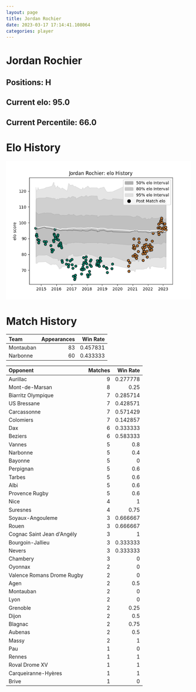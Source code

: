 ```yaml
---  
layout: page  
title: Jordan Rochier  
date: 2023-03-17 17:14:41.108064  
categories: player  
---
```

# Jordan Rochier

## Positions: H

## Current elo: 95.0

## Current Percentile: 66.0

# Elo History


![elo history](history_JordanRochier.png)
# Match History


| Team      |   Appearances |   Win Rate |
|:----------|--------------:|-----------:|
| Montauban |            83 |   0.457831 |
| Narbonne  |            60 |   0.433333 |

| Opponent                   |   Matches |   Win Rate |
|:---------------------------|----------:|-----------:|
| Aurillac                   |         9 |   0.277778 |
| Mont-de-Marsan             |         8 |   0.25     |
| Biarritz Olympique         |         7 |   0.285714 |
| US Bressane                |         7 |   0.428571 |
| Carcassonne                |         7 |   0.571429 |
| Colomiers                  |         7 |   0.142857 |
| Dax                        |         6 |   0.333333 |
| Beziers                    |         6 |   0.583333 |
| Vannes                     |         5 |   0.8      |
| Narbonne                   |         5 |   0.4      |
| Bayonne                    |         5 |   0        |
| Perpignan                  |         5 |   0.6      |
| Tarbes                     |         5 |   0.6      |
| Albi                       |         5 |   0.6      |
| Provence Rugby             |         5 |   0.6      |
| Nice                       |         4 |   1        |
| Suresnes                   |         4 |   0.75     |
| Soyaux-Angouleme           |         3 |   0.666667 |
| Rouen                      |         3 |   0.666667 |
| Cognac Saint Jean d'Angély |         3 |   1        |
| Bourgoin-Jallieu           |         3 |   0.333333 |
| Nevers                     |         3 |   0.333333 |
| Chambery                   |         3 |   0        |
| Oyonnax                    |         2 |   0        |
| Valence Romans Drome Rugby |         2 |   0        |
| Agen                       |         2 |   0.5      |
| Montauban                  |         2 |   0        |
| Lyon                       |         2 |   0        |
| Grenoble                   |         2 |   0.25     |
| Dijon                      |         2 |   0.5      |
| Blagnac                    |         2 |   0.75     |
| Aubenas                    |         2 |   0.5      |
| Massy                      |         2 |   1        |
| Pau                        |         1 |   0        |
| Rennes                     |         1 |   1        |
| Roval Drome XV             |         1 |   1        |
| Carqueiranne-Hyères        |         1 |   1        |
| Brive                      |         1 |   0        |